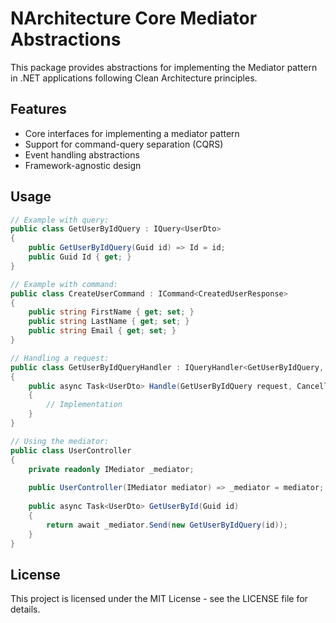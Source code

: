 # NArchitecture Core Mediator Abstractions

This package provides abstractions for implementing the Mediator pattern in .NET applications following Clean Architecture principles.

## Features

- Core interfaces for implementing a mediator pattern
- Support for command-query separation (CQRS)
- Event handling abstractions
- Framework-agnostic design

## Usage

```csharp
// Example with query:
public class GetUserByIdQuery : IQuery<UserDto>
{
    public GetUserByIdQuery(Guid id) => Id = id;
    public Guid Id { get; }
}

// Example with command:
public class CreateUserCommand : ICommand<CreatedUserResponse> 
{
    public string FirstName { get; set; }
    public string LastName { get; set; }
    public string Email { get; set; }
}

// Handling a request:
public class GetUserByIdQueryHandler : IQueryHandler<GetUserByIdQuery, UserDto>
{
    public async Task<UserDto> Handle(GetUserByIdQuery request, CancellationToken cancellationToken)
    {
        // Implementation
    }
}

// Using the mediator:
public class UserController
{
    private readonly IMediator _mediator;
    
    public UserController(IMediator mediator) => _mediator = mediator;
    
    public async Task<UserDto> GetUserById(Guid id)
    {
        return await _mediator.Send(new GetUserByIdQuery(id));
    }
}
```

## License

This project is licensed under the MIT License - see the LICENSE file for details.
